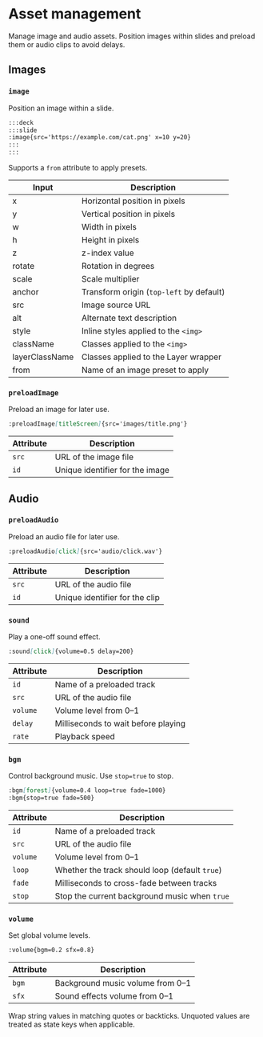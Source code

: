 # Asset management

Manage image and audio assets. Position images within slides and preload them or audio clips to avoid delays.

## Images

### `image`

Position an image within a slide.

```md
:::deck
:::slide
:image{src='https://example.com/cat.png' x=10 y=20}
:::
:::
```

Supports a `from` attribute to apply presets.

| Input          | Description                              |
| -------------- | ---------------------------------------- |
| x              | Horizontal position in pixels            |
| y              | Vertical position in pixels              |
| w              | Width in pixels                          |
| h              | Height in pixels                         |
| z              | z-index value                            |
| rotate         | Rotation in degrees                      |
| scale          | Scale multiplier                         |
| anchor         | Transform origin (`top-left` by default) |
| src            | Image source URL                         |
| alt            | Alternate text description               |
| style          | Inline styles applied to the `<img>`     |
| className      | Classes applied to the `<img>`           |
| layerClassName | Classes applied to the Layer wrapper     |
| from           | Name of an image preset to apply         |

### `preloadImage`

Preload an image for later use.

```md
:preloadImage[titleScreen]{src='images/title.png'}
```

| Attribute | Description                     |
| --------- | ------------------------------- |
| `src`     | URL of the image file           |
| `id`      | Unique identifier for the image |

## Audio

### `preloadAudio`

Preload an audio file for later use.

```md
:preloadAudio[click]{src='audio/click.wav'}
```

| Attribute | Description                    |
| --------- | ------------------------------ |
| `src`     | URL of the audio file          |
| `id`      | Unique identifier for the clip |

### `sound`

Play a one-off sound effect.

```md
:sound[click]{volume=0.5 delay=200}
```

| Attribute | Description                         |
| --------- | ----------------------------------- |
| `id`      | Name of a preloaded track           |
| `src`     | URL of the audio file               |
| `volume`  | Volume level from 0–1               |
| `delay`   | Milliseconds to wait before playing |
| `rate`    | Playback speed                      |

### `bgm`

Control background music. Use `stop=true` to stop.

```md
:bgm[forest]{volume=0.4 loop=true fade=1000}
:bgm{stop=true fade=500}
```

| Attribute | Description                                    |
| --------- | ---------------------------------------------- |
| `id`      | Name of a preloaded track                      |
| `src`     | URL of the audio file                          |
| `volume`  | Volume level from 0–1                          |
| `loop`    | Whether the track should loop (default `true`) |
| `fade`    | Milliseconds to cross-fade between tracks      |
| `stop`    | Stop the current background music when `true`  |

### `volume`

Set global volume levels.

```md
:volume{bgm=0.2 sfx=0.8}
```

| Attribute | Description                      |
| --------- | -------------------------------- |
| `bgm`     | Background music volume from 0–1 |
| `sfx`     | Sound effects volume from 0–1    |

Wrap string values in matching quotes or backticks. Unquoted values are treated as state keys when applicable.
